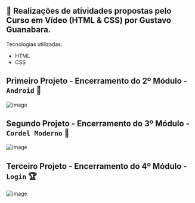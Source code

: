 ## 🎨 Realizações de atividades propostas pelo Curso em Vídeo (HTML & CSS) por Gustavo Guanabara.

Tecnologias utilizadas:

- HTML
- CSS

## Primeiro Projeto - Encerramento do 2º Módulo - `Android` 🤖

![image](https://github.com/user-attachments/assets/da9daa8b-4f47-4f87-953f-474699f3e929)

## Segundo Projeto - Encerramento do 3º Módulo - `Cordel Moderno` 📝

![image](https://github.com/user-attachments/assets/e237546a-f981-4d88-982b-cd17f75bba2f)

## Terceiro Projeto - Encerramento do 4º Módulo - `Login` 🏆

![image](https://github.com/user-attachments/assets/8e548b81-7cde-4aef-8105-fcc6b90211e3)
